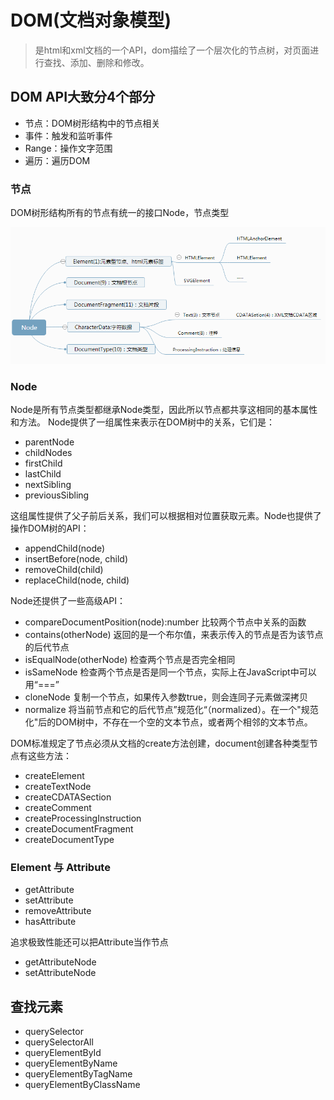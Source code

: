 # DOM(文档对象模型)

> 是html和xml文档的一个API，dom描绘了一个层次化的节点树，对页面进行查找、添加、删除和修改。

## DOM API大致分4个部分

- 节点：DOM树形结构中的节点相关
- 事件：触发和监听事件
- Range：操作文字范围
- 遍历：遍历DOM

### 节点

DOM树形结构所有的节点有统一的接口Node，节点类型

![Node节点类型](../../Images/baseics/node.png)

### Node

Node是所有节点类型都继承Node类型，因此所以节点都共享这相同的基本属性和方法。
Node提供了一组属性来表示在DOM树中的关系，它们是：

- parentNode
- childNodes
- firstChild
- lastChild
- nextSibling
- previousSibling

这组属性提供了父子前后关系，我们可以根据相对位置获取元素。Node也提供了操作DOM树的API：

- appendChild(node)
- insertBefore(node, child)
- removeChild(child)
- replaceChild(node, child)

Node还提供了一些高级API：

- compareDocumentPosition(node):number 比较两个节点中关系的函数
- contains(otherNode)  返回的是一个布尔值，来表示传入的节点是否为该节点的后代节点
- isEqualNode(otherNode) 检查两个节点是否完全相同
- isSameNode 检查两个节点是否是同一个节点，实际上在JavaScript中可以用“===”
- cloneNode 复制一个节点，如果传入参数true，则会连同子元素做深拷贝
- normalize 将当前节点和它的后代节点”规范化“（normalized）。在一个"规范化"后的DOM树中，不存在一个空的文本节点，或者两个相邻的文本节点。

DOM标准规定了节点必须从文档的create方法创建，document创建各种类型节点有这些方法：

- createElement
- createTextNode
- createCDATASection
- createComment
- createProcessingInstruction
- createDocumentFragment
- createDocumentType

### Element 与 Attribute

- getAttribute
- setAttribute
- removeAttribute
- hasAttribute

追求极致性能还可以把Attribute当作节点

- getAttributeNode
- setAttributeNode

## 查找元素

- querySelector
- querySelectorAll
- queryElementById
- queryElementByName
- queryElementByTagName
- queryElementByClassName



